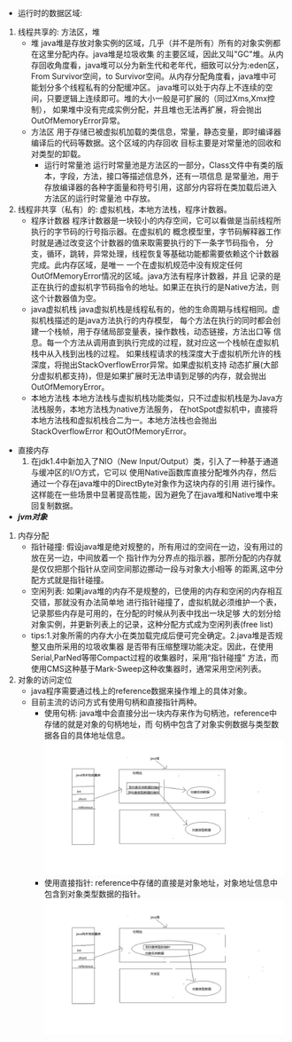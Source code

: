 - 运行时的数据区域:
1. 线程共享的: 方法区，堆
    - 堆
    java堆是存放对象实例的区域，几乎（并不是所有）所有的对象实例都在这里分配内存。java堆是垃圾收集
    的主要区域，因此又叫"GC"堆。从内存回收角度看，java堆可以分为新生代和老年代，细致可以分为:eden区，
    From Survivor空间，to Survivor空间。从内存分配角度看，java堆中可能划分多个线程私有的分配缓冲区。
    java堆可以处于内存上不连续的空间，只要逻辑上连续即可。堆的大小一般是可扩展的（同过Xms,Xmx控制），
    如果堆中没有完成实例分配，并且堆也无法再扩展，将会抛出OutOfMemoryError异常。
    - 方法区
    用于存储已被虚拟机加载的类信息，常量，静态变量，即时编译器编译后的代码等数据。这个区域的内存回收
    目标主要是对常量池的回收和对类型的卸载。
        - 运行时常量池
        运行时常量池是方法区的一部分，Class文件中有类的版本，字段，方法，接口等描述信息外，还有一项信息
        是常量池，用于存放编译器的各种字面量和符号引用，这部分内容将在类加载后进入方法区的运行时常量池
        中存放。
2. 线程非共享（私有）的: 虚拟机栈，本地方法栈，程序计数器。
    - 程序计数器
    程序计数器是一块较小的内存空间，它可以看做是当前线程所执行的字节码的行号指示器。在虚拟机的
    概念模型里，字节码解释器工作时就是通过改变这个计数器的值来取需要执行的下一条字节码指令，
    分支，循环，跳转，异常处理，线程恢复等基础功能都需要依赖这个计数器完成。此内存区域，是唯一
    一个在虚拟机规范中没有规定任何OutOfMemoryError情况的区域。java方法有程序计数器，并且
    记录的是正在执行的虚拟机字节码指令的地址。如果正在执行的是Native方法，则这个计数器值为空。
    - java虚拟机栈
    java虚拟机栈是线程私有的，他的生命周期与线程相同。虚拟机栈描述的是java方法执行的内存模型，
    每个方法在执行的同时都会创建一个栈帧，用于存储局部变量表，操作数栈，动态链接，方法出口等
    信息。每一个方法从调用直到执行完成的过程，就对应这一个栈帧在虚拟机栈中从入栈到出栈的过程。
    如果线程请求的栈深度大于虚拟机所允许的栈深度，将抛出StackOverflowError异常。如果虚拟机支持
    动态扩展(大部分虚拟机都支持)，但是如果扩展时无法申请到足够的内存，就会抛出OutOfMemoryError。
    - 本地方法栈
    本地方法栈与虚拟机栈功能类似，只不过虚拟机栈是为Java方法栈服务，本地方法栈为native方法服务，
    在hotSpot虚拟机中，直接将本地方法栈和虚拟机栈合二为一。本地方法栈也会抛出StackOverflowError
    和OutOfMemoryError。
- 直接内存
    1. 在jdk1.4中新加入了NIO（New Input/Output）类，引入了一种基于通道与缓冲区的I/O方式，它可以
    使用Native函数库直接分配堆外内存，然后通过一个存在java堆中的DirectByte对象作为这块内存的引用
    进行操作。这样能在一些场景中显著提高性能，因为避免了在java堆和Native堆中来回复制数据。
- **_jvm对象_**
1. 内存分配
    - 指针碰撞: 假设java堆是绝对规整的，所有用过的空间在一边，没有用过的放在另一边，中间放着一个
    指针作为分界点的指示器，那所分配的内存就是仅仅把那个指针从空间空间那边挪动一段与对象大小相等
    的距离,这中分配方式就是指针碰撞。
    - 空闲列表: 如果java堆的内存不是规整的，已使用的内存和空闲的内存相互交错，那就没有办法简单地
    进行指针碰撞了，虚拟机就必须维护一个表，记录那些内存是可用的，在分配的时候从列表中找出一块足够
    大的划分给对象实例，并更新列表上的记录，这种分配方式成为空闲列表(free list)
    - tips:1.对象所需的内存大小在类加载完成后便可完全确定。2.java堆是否规整又由所采用的垃圾收集器
    是否带有压缩整理功能决定。因此，在使用Serial,ParNed等带Compact过程的收集器时，采用“指针碰撞”
    方法，而使用CMS这种基于Mark-Sweep这种收集器时，通常采用空闲列表。
2. 对象的访问定位
    - java程序需要通过栈上的reference数据来操作堆上的具体对象。
    - 目前主流的访问方式有使用句柄和直接指针两种。
        - 使用句柄: java堆中会直接分出一块内存来作为句柄池，reference中存储的就是对象的句柄地址，而
        句柄中包含了对象实例数据与类型数据各自的具体地址信息。
        ![使用句柄](image/使用句柄.png)
        - 使用直接指针: reference中存储的直接是对象地址，对象地址信息中包含到对象类型数据的指针。
        ![直接指针](image/直接指针访问.png)